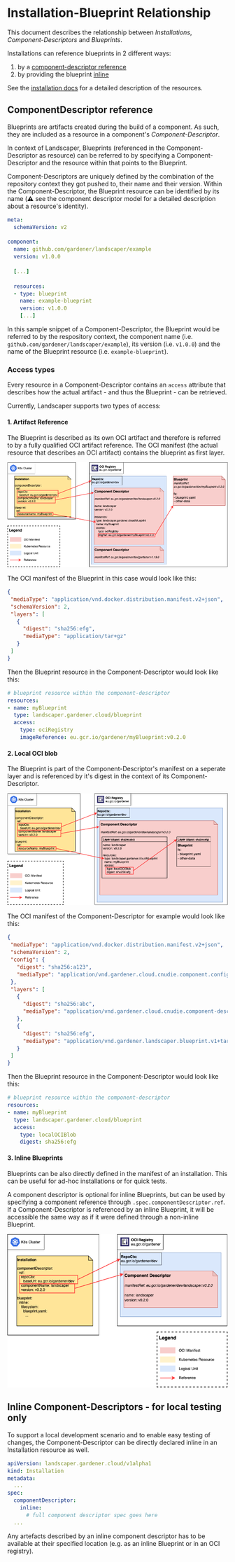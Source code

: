 # Installation-Blueprint Relationship

This document describes the relationship between _Installations_, _Component-Descriptors_ and _Blueprints_.

Installations can reference blueprints in 2 different ways:

1. by a [component-descriptor reference](#componentdescriptor-reference)
2. by providing the blueprint [inline](#inline)

See the [installation docs](../usage/Installations.md#blueprint) for a detailed description of the resources.

## ComponentDescriptor reference

Blueprints are artifacts created during the build of a component. As such, they are included as a resource in a component's _Component-Descriptor_. 

In context of Landscaper, Blueprints (referenced in the Component-Descriptor as resource) can be referred to by specifying a Component-Descriptor and the resource within that points to the Blueprint.

Component-Descriptors are uniquely defined by the combination of the repository context they got pushed to, their name and their version. Within the Component-Descriptor, the Blueprint resource can be identified by its name (:warning: see the component descriptor model for a detailed description about a resource's identity).

```yaml
meta:
  schemaVersion: v2

component:
  name: github.com/gardener/landscaper/example
  version: v1.0.0

  [...]

  resources:
  - type: blueprint
    name: example-blueprint
    version: v1.0.0
    [...]
```

In this sample snippet of a Component-Descriptor, the Blueprint would be referred to by the respository context, the component name (i.e. `github.com/gardener/landscaper/example`), its version (i.e. `v1.0.0`) and the name of the Blueprint resource (i.e. `example-blueprint`).

### Access types

Every resource in a Component-Descriptor contains an `access` attribute that describes how the actual artifact - and thus the Blueprint - can be retrieved.

Currently, Landscaper supports two types of access:

#### 1. Artifact Reference

The Blueprint is described as its own OCI artifact and therefore is referred to by a fully qualified OCI artifact reference. The OCI manifest (the actual resource that describes an OCI artifact) contains the blueprint as first layer.

![blueprint artifact reference](../images/compdesc-blueprint-ref-relationship.png)

The OCI manifest of the Blueprint in this case would look like this:

```json
{
 "mediaType": "application/vnd.docker.distribution.manifest.v2+json",
 "schemaVersion": 2,
 "layers": [
   {
     "digest": "sha256:efg",
     "mediaType": "application/tar+gz"
   }
 ]
}
```

Then the Blueprint resource in the Component-Descriptor would look like this:

```yaml
# blueprint resource within the component-descriptor
resources:
- name: myBlueprint
  type: landscaper.gardener.cloud/blueprint
  access:
    type: ociRegistry
    imageReference: eu.gcr.io/gardener/myBlueprint:v0.2.0
```

#### 2. Local OCI blob

The Blueprint is part of the Component-Descriptor's manifest on a seperate layer and is referenced by it's digest in the context of its Component-Descriptor.

![blueprint local reference](../images/comdesc-blueprint-ref-local.png)

The OCI manifest of the Component-Descriptor for example would look like this:

```json
{
 "mediaType": "application/vnd.docker.distribution.manifest.v2+json",
 "schemaVersion": 2,
 "config": {
   "digest": "sha256:a123",
   "mediaType": "application/vnd.gardener.cloud.cnudie.component.config.v1+json"
 },
 "layers": [
   {
     "digest": "sha256:abc",
     "mediaType": "application/vnd.gardener.cloud.cnudie.component-descriptor.v2+json"
   },
   {
     "digest": "sha256:efg",
     "mediaType": "application/vnd.gardener.landscaper.blueprint.v1+tar+gzip"
   }
 ]
}
```

Then the Blueprint resource in the Component-Descriptor would look like this:

```yaml
# blueprint resource within the component-descriptor
resources:
- name: myBlueprint
  type: landscaper.gardener.cloud/blueprint
  access:
    type: localOCIBlob
    digest: sha256:efg
```

#### 3. Inline Blueprints

Blueprints can be also directly defined in the manifest of an installation. This can be useful for ad-hoc installations or for quick tests.

A component descriptor is optional for inline Blueprints, but can be used by specifying a component reference through `.spec.componentDescriptor.ref`. If a Component-Descriptor is referenced by an inline Blueprint, it will be  accessible the same way as if it were defined through a non-inline Blueprint.

![blueprint inline](../images/compdesc-blueprint-inline-relationship.png)

## Inline Component-Descriptors - for local testing only

To support a local development scenario and to enable easy testing of changes, the Component-Descriptor can be directly declared inline in an Installation resource as well.

```yaml
apiVersion: landscaper.gardener.cloud/v1alpha1
kind: Installation
metadata:
  ...
spec:
  componentDescriptor:
    inline:
      # full component descriptor spec goes here
  ...
```

Any artefacts described by an inline component descriptor has to be available at their specified location (e.g. as an inline Blueprint or in an OCI registry).
